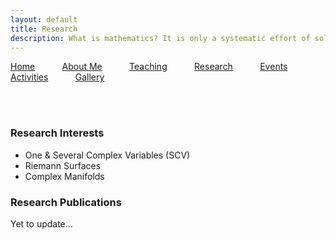 ```yaml
---
layout: default
title: Research
description: What is mathematics? It is only a systematic effort of solving puzzles posed by nature. — Shakuntala Devi
---
```


<p allign="right"> <a href="index">Home</a> &nbsp; &nbsp; &nbsp; &nbsp; &nbsp; <a href="about">About Me</a>  &nbsp; &nbsp; &nbsp; &nbsp; &nbsp;   <a href="teaching">Teaching</a> &nbsp; &nbsp; &nbsp; &nbsp; &nbsp; <a href="research">Research</a> &nbsp; &nbsp; &nbsp; &nbsp; &nbsp; <a href="event">Events</a> &nbsp; &nbsp; &nbsp; &nbsp; &nbsp; <a href="activities">Activities</a> &nbsp; &nbsp; &nbsp; &nbsp; &nbsp; <a href="gallery">Gallery</a>   </p>


<br/><br/> 

### Research Interests
- One & Several Complex Variables (SCV)
- Riemann Surfaces
- Complex Manifolds

### Research Publications
Yet to update...
